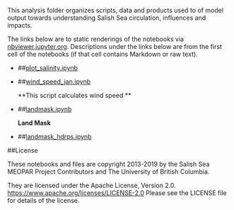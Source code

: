 This analysis folder organizes scripts, data and products used to  of model output towards understanding Salish Sea circulation, influences and impacts.

The links below are to static renderings of the notebooks via
[nbviewer.jupyter.org](https://nbviewer.jupyter.org/).
Descriptions under the links below are from the first cell of the notebooks
(if that cell contains Markdown or raw text).

* ##[plot_salinity.ipynb](https://nbviewer.jupyter.org/urls/bitbucket.org/midoss/analysis-ashutosh/raw/default/.//plot_salinity.ipynb)  
    
* ##[wind_speed_jan.ipynb](https://nbviewer.jupyter.org/urls/bitbucket.org/midoss/analysis-ashutosh/raw/default/.//wind_speed_jan.ipynb)  
    
    **This script calculates wind speed **  

* ##[landmask.ipynb](https://nbviewer.jupyter.org/urls/bitbucket.org/midoss/analysis-ashutosh/raw/default/.//landmask.ipynb)  
    
    **Land Mask**  

* ##[landmask_hdrps.ipynb](https://nbviewer.jupyter.org/urls/bitbucket.org/midoss/analysis-ashutosh/raw/default/.//landmask_hdrps.ipynb)  
    

##License

These notebooks and files are copyright 2013-2019
by the Salish Sea MEOPAR Project Contributors
and The University of British Columbia.

They are licensed under the Apache License, Version 2.0.
https://www.apache.org/licenses/LICENSE-2.0
Please see the LICENSE file for details of the license.
